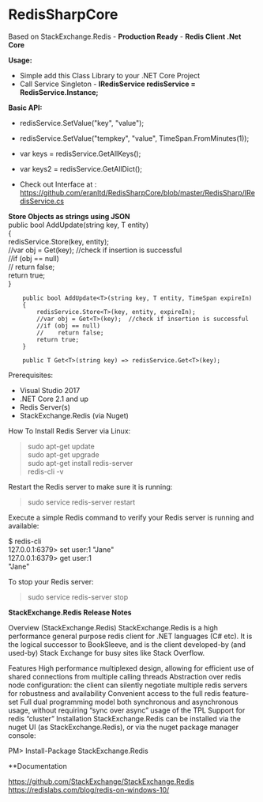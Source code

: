 # RedisSharpCore  
Based on StackExchange.Redis - **Production Ready** - **Redis Client .Net Core**  

**Usage:**    
- Simple add this Class Library to your .NET Core Project
- Call Service Singleton - **IRedisService redisService = RedisService.Instance;**


**Basic API:**     
- redisService.SetValue("key", "value");  
- redisService.SetValue("tempkey", "value", TimeSpan.FromMinutes(1));    

- var keys = redisService.GetAllKeys();  
- var keys2 = redisService.GetAllDict();    

- Check out Interface at : https://github.com/eranltd/RedisSharpCore/blob/master/RedisSharp/IRedisService.cs  

**Store Objects as strings using JSON**  
public bool AddUpdate<T>(string key, T entity)  
        {  
            redisService.Store<T>(key, entity);  
            //var obj = Get<T>(key);  //check if insertion is successful  
            //if (obj == null)  
            //    return false;  
            return true;  
        }  

        public bool AddUpdate<T>(string key, T entity, TimeSpan expireIn)  
        {  
            redisService.Store<T>(key, entity, expireIn);  
            //var obj = Get<T>(key);  //check if insertion is successful  
            //if (obj == null)  
            //    return false;  
            return true;  
        }  

        public T Get<T>(string key) => redisService.Get<T>(key);   


Prerequisites:  

- Visual Studio 2017  
- .NET Core 2.1 and up  
- Redis Server(s)  
- StackExchange.Redis (via Nuget)  

How To Install Redis Server via Linux:  

> sudo apt-get update  
> sudo apt-get upgrade  
> sudo apt-get install redis-server  
> redis-cli -v  

Restart the Redis server to make sure it is running:  
> sudo service redis-server restart  

Execute a simple Redis command to verify your Redis server is running and available:  

$ redis-cli   
127.0.0.1:6379> set user:1 "Jane"  
127.0.0.1:6379> get user:1  
"Jane"  

To stop your Redis server:  
> sudo service redis-server stop  





**StackExchange.Redis Release Notes**

Overview (StackExchange.Redis)
StackExchange.Redis is a high performance general purpose redis client for .NET languages (C# etc). It is the logical successor to BookSleeve, and is the client developed-by (and used-by) Stack Exchange for busy sites like Stack Overflow.

Features
High performance multiplexed design, allowing for efficient use of shared connections from multiple calling threads
Abstraction over redis node configuration: the client can silently negotiate multiple redis servers for robustness and availability
Convenient access to the full redis feature-set
Full dual programming model both synchronous and asynchronous usage, without requiring “sync over async” usage of the TPL
Support for redis “cluster”
Installation
StackExchange.Redis can be installed via the nuget UI (as StackExchange.Redis), or via the nuget package manager console:

PM> Install-Package StackExchange.Redis


**Documentation

https://github.com/StackExchange/StackExchange.Redis
https://redislabs.com/blog/redis-on-windows-10/
